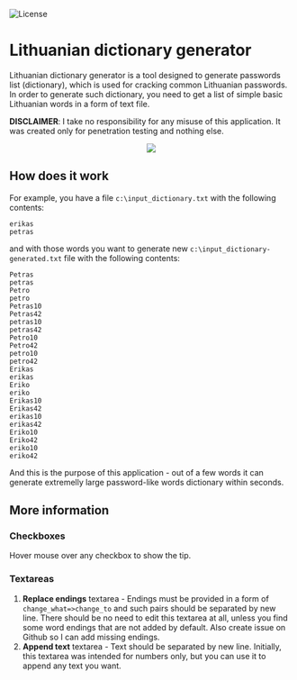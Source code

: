 ![License](https://img.shields.io/badge/license-GPL-blue.svg)

# Lithuanian dictionary generator

Lithuanian dictionary generator is a tool designed to generate passwords list (dictionary), which is used for cracking common Lithuanian passwords. In order to generate such dictionary, you need to get a list of simple basic Lithuanian words in a form of text file.

__DISCLAIMER__: I take no responsibility for any misuse of this application. It was created only for penetration testing and nothing else.

<p align="center"><img src="http://i63.tinypic.com/1609dmp.png" /></p>

## How does it work

For example, you have a file `c:\input_dictionary.txt` with the following contents:
```
erikas
petras
```

and with those words you want to generate new `c:\input_dictionary-generated.txt` file with the following contents:
```
Petras
petras
Petro
petro
Petras10
Petras42
petras10
petras42
Petro10
Petro42
petro10
petro42
Erikas
erikas
Eriko
eriko
Erikas10
Erikas42
erikas10
erikas42
Eriko10
Eriko42
eriko10
eriko42
```
And this is the purpose of this application - out of a few words it can generate extremelly large password-like words dictionary within seconds.

## More information

### Checkboxes
Hover mouse over any checkbox to show the tip.

### Textareas
1. __Replace endings__ textarea - Endings must be provided in a form of `change_what=>change_to` and such pairs should be separated by new line. There should be no need to edit this textarea at all, unless you find some word endings that are not added by default. Also create issue on Github so I can add missing endings.
2. __Append text__ textarea - Text should be separated by new line. Initially, this textarea was intended for numbers only, but you can use it to append any text you want.

